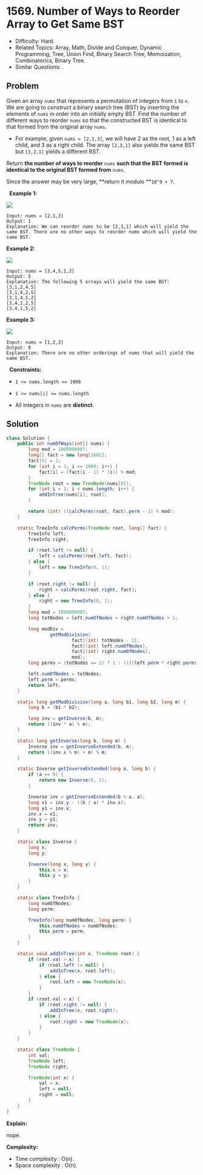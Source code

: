 # 1569. Number of Ways to Reorder Array to Get Same BST

- Difficulty: Hard.
- Related Topics: Array, Math, Divide and Conquer, Dynamic Programming, Tree, Union Find, Binary Search Tree, Memoization, Combinatorics, Binary Tree.
- Similar Questions: .

## Problem

Given an array ```nums``` that represents a permutation of integers from ```1``` to ```n```. We are going to construct a binary search tree (BST) by inserting the elements of ```nums``` in order into an initially empty BST. Find the number of different ways to reorder ```nums``` so that the constructed BST is identical to that formed from the original array ```nums```.


	
- For example, given ```nums = [2,1,3]```, we will have 2 as the root, 1 as a left child, and 3 as a right child. The array ```[2,3,1]``` also yields the same BST but ```[3,2,1]``` yields a different BST.


Return **the number of ways to reorder** ```nums``` **such that the BST formed is identical to the original BST formed from** ```nums```.

Since the answer may be very large, **return it modulo **```10^9 + 7```.

 
**Example 1:**

![](https://assets.leetcode.com/uploads/2020/08/12/bb.png)

```
Input: nums = [2,1,3]
Output: 1
Explanation: We can reorder nums to be [2,3,1] which will yield the same BST. There are no other ways to reorder nums which will yield the same BST.
```

**Example 2:**

![](https://assets.leetcode.com/uploads/2020/08/12/ex1.png)

```
Input: nums = [3,4,5,1,2]
Output: 5
Explanation: The following 5 arrays will yield the same BST: 
[3,1,2,4,5]
[3,1,4,2,5]
[3,1,4,5,2]
[3,4,1,2,5]
[3,4,1,5,2]
```

**Example 3:**

![](https://assets.leetcode.com/uploads/2020/08/12/ex4.png)

```
Input: nums = [1,2,3]
Output: 0
Explanation: There are no other orderings of nums that will yield the same BST.
```

 
**Constraints:**


	
- ```1 <= nums.length <= 1000```
	
- ```1 <= nums[i] <= nums.length```
	
- All integers in ```nums``` are **distinct**.



## Solution

```java
class Solution {
    public int numOfWays(int[] nums) {
        long mod = 1000000007;
        long[] fact = new long[1001];
        fact[0] = 1;
        for (int i = 1; i <= 1000; i++) {
            fact[i] = (fact[i - 1] * (i)) % mod;
        }
        TreeNode root = new TreeNode(nums[0]);
        for (int i = 1; i < nums.length; i++) {
            addInTree(nums[i], root);
        }

        return (int) ((calcPerms(root, fact).perm - 1) % mod);
    }

    static TreeInfo calcPerms(TreeNode root, long[] fact) {
        TreeInfo left;
        TreeInfo right;

        if (root.left != null) {
            left = calcPerms(root.left, fact);
        } else {
            left = new TreeInfo(0, 1);
        }

        if (root.right != null) {
            right = calcPerms(root.right, fact);
        } else {
            right = new TreeInfo(0, 1);
        }
        long mod = 1000000007;
        long totNodes = left.numOfNodes + right.numOfNodes + 1;

        long modDiv =
                getModDivision(
                        fact[(int) totNodes - 1],
                        fact[(int) left.numOfNodes],
                        fact[(int) right.numOfNodes],
                        mod);
        long perms = (totNodes == 1) ? 1 : ((((left.perm * right.perm) % mod) * modDiv) % mod);

        left.numOfNodes = totNodes;
        left.perm = perms;
        return left;
    }

    static long getModDivision(long a, long b1, long b2, long m) {
        long b = (b1 * b2);

        long inv = getInverse(b, m);
        return ((inv * a) % m);
    }

    static long getInverse(long b, long m) {
        Inverse inv = getInverseExtended(b, m);
        return ((inv.x % m) + m) % m;
    }

    static Inverse getInverseExtended(long a, long b) {
        if (a == 0) {
            return new Inverse(0, 1);
        }

        Inverse inv = getInverseExtended(b % a, a);
        long x1 = inv.y - ((b / a) * inv.x);
        long y1 = inv.x;
        inv.x = x1;
        inv.y = y1;
        return inv;
    }

    static class Inverse {
        long x;
        long y;

        Inverse(long x, long y) {
            this.x = x;
            this.y = y;
        }
    }

    static class TreeInfo {
        long numOfNodes;
        long perm;

        TreeInfo(long numOfNodes, long perm) {
            this.numOfNodes = numOfNodes;
            this.perm = perm;
        }
    }

    static void addInTree(int x, TreeNode root) {
        if (root.val > x) {
            if (root.left != null) {
                addInTree(x, root.left);
            } else {
                root.left = new TreeNode(x);
            }
        }
        if (root.val < x) {
            if (root.right != null) {
                addInTree(x, root.right);
            } else {
                root.right = new TreeNode(x);
            }
        }
    }

    static class TreeNode {
        int val;
        TreeNode left;
        TreeNode right;

        TreeNode(int x) {
            val = x;
            left = null;
            right = null;
        }
    }
}
```

**Explain:**

nope.

**Complexity:**

* Time complexity : O(n).
* Space complexity : O(n).
